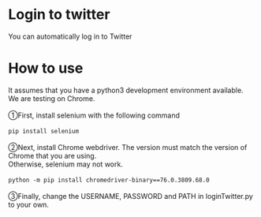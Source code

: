 # Login to twitter
You can automatically log in to Twitter

# How to use
It assumes that you have a python3 development environment available.<br>
We are testing on Chrome.<br><br>
①First, install selenium with the following command<br><br>
```pip install selenium```<br><br>
②Next, install Chrome webdriver.
The version must match the version of Chrome that you are using.<br>
Otherwise, selenium may not work.<br><br>
```python -m pip install chromedriver-binary==76.0.3809.68.0```<br><br>
③Finally, change the USERNAME, PASSWORD and PATH in loginTwitter.py to your own.
